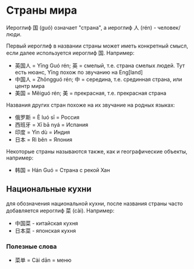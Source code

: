 # Страны мира

Иероглиф 国 (guó) означает "страна", а иероглиф 人 (rén) - человек/люди.

Первый иероглиф в названии страны может иметь конкретный смысл, если далее используется иероглиф 国. Например:

- 英国人 = Yīng Guó rén; 英 = смелый, т.е. страна смелых людей. Тут есть нюанс, Yīng похож по звучанию на Eng[land]
- 中国人 = Zhōngguó rén; 中 = середина, т.е. срединная страна, или центр мира
- 美国 = Měiguó rén; 美 = прекрасная, т.е. прекрасная страна

Названия других стран похоже на их звучание на родных языках:

- 俄罗斯 = È luó sī = Россия
- 西班牙 = Xī bā nyá = Испания
- 印度 = Yìn dù = Индия
- 日本 = Rì běn = Япония

Некоторые страны называются также, как и географические объекты, например:

- 韩国 = Hán Guó = Страна с рекой Хан

## Национальные кухни

для обозначения национальной кухни, после названия страны часто добавляется иероглиф 菜 (cài). Например:

- 中国菜 - китайская кухня
- 日本菜 - японская кухня

### Полезные слова

 - 菜单 = Cài dān = меню